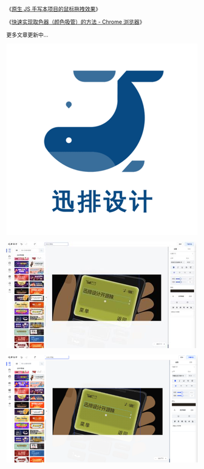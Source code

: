 《[原生 JS 手写本项目的鼠标拖拽效果](https://juejin.cn/post/7145447742515445791)》

《[快速实现取色器（颜色吸管）的方法 - Chrome 浏览器](https://juejin.cn/post/7140172562314559502)》

更多文章更新中...

![](../images/logo.png)

![](../images/2023-7-16-1689486872977.jpg)

![](../images/2023-7-16-1689491367478.png)